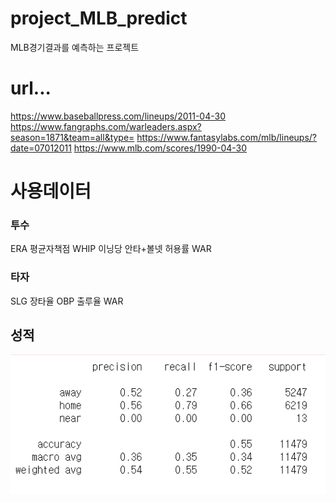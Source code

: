 # project_MLB_predict
MLB경기결과를 예측하는 프로젝트

# url...
https://www.baseballpress.com/lineups/2011-04-30
https://www.fangraphs.com/warleaders.aspx?season=1871&team=all&type=
https://www.fantasylabs.com/mlb/lineups/?date=07012011
https://www.mlb.com/scores/1990-04-30
# 사용데이터
### 투수
ERA 평균자책점
WHIP 이닝당 안타+볼넷 허용률
WAR
### 타자
SLG 장타율
OBP 출루율
WAR

## 성적
<img width="" height="" src="https://github.com/Woosub-Kim/project_MLB_predict/blob/master/MLB_result.PNG"> </img>
